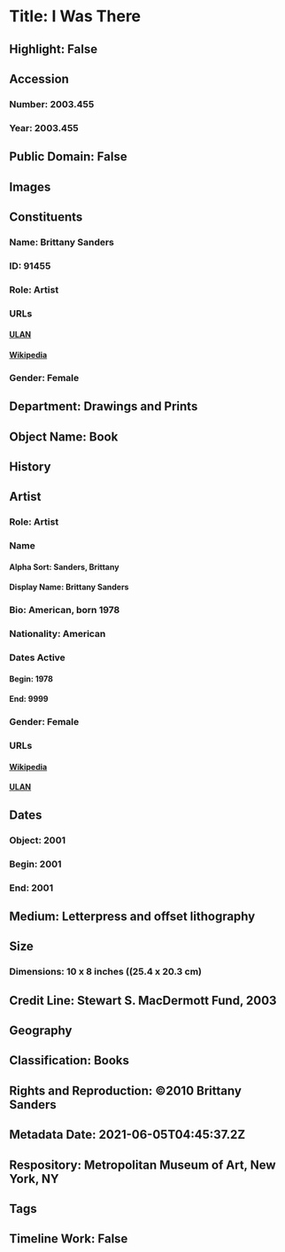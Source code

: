 # Title: I Was There
## Highlight: False
## Accession
### Number: 2003.455
### Year: 2003.455
## Public Domain: False
## Images
## Constituents
### Name: Brittany Sanders
### ID: 91455
### Role: Artist
### URLs
#### [ULAN](http://vocab.getty.edu/page/ulan/500345929)
#### [Wikipedia](https://www.wikidata.org/wiki/Q94364155)
### Gender: Female
## Department: Drawings and Prints
## Object Name: Book
## History
## Artist
### Role: Artist
### Name
#### Alpha Sort: Sanders, Brittany
#### Display Name: Brittany Sanders
### Bio: American, born 1978
### Nationality: American
### Dates Active
#### Begin: 1978
#### End: 9999
### Gender: Female
### URLs
#### [Wikipedia](https://www.wikidata.org/wiki/Q94364155)
#### [ULAN](http://vocab.getty.edu/page/ulan/500345929)
## Dates
### Object: 2001
### Begin: 2001
### End: 2001
## Medium: Letterpress and offset lithography
## Size
### Dimensions: 10 x 8 inches ((25.4 x 20.3 cm)
## Credit Line: Stewart S. MacDermott Fund, 2003
## Geography
## Classification: Books
## Rights and Reproduction: ©2010 Brittany Sanders
## Metadata Date: 2021-06-05T04:45:37.2Z
## Respository: Metropolitan Museum of Art, New York, NY
## Tags
## Timeline Work: False